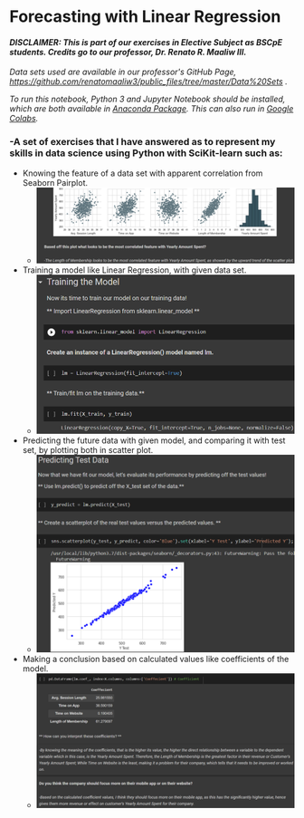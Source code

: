 # Forecasting with Linear Regression
#### *DISCLAIMER: This is part of our exercises in Elective Subject as BSCpE students. Credits go to our professor, Dr. Renato R. Maaliw III.*
*Data sets used are available in our professor's GitHub Page, https://github.com/renatomaaliw3/public_files/tree/master/Data%20Sets .*

*To run this notebook, Python 3 and Jupyter Notebook should be installed, which are both available in [Anaconda Package](https://www.anaconda.com/products/distribution).*
*This can also run in [Google Colabs](colab.research.google.com).*


### -A set of exercises that I have answered as to represent my skills in data science using Python with SciKit-learn such as:
- Knowing the feature of a data set with apparent correlation from Seaborn Pairplot.
  - ![](images/show1.png)
- Training a model like Linear Regression, with given data set. 
  - ![](images/show2.png)
- Predicting the future data with given model, and comparing it with test set, by plotting both in scatter plot.
  - ![](images/show3.png)
- Making a conclusion based on calculated values like coefficients of the model.
  - ![](images/show4.png)
